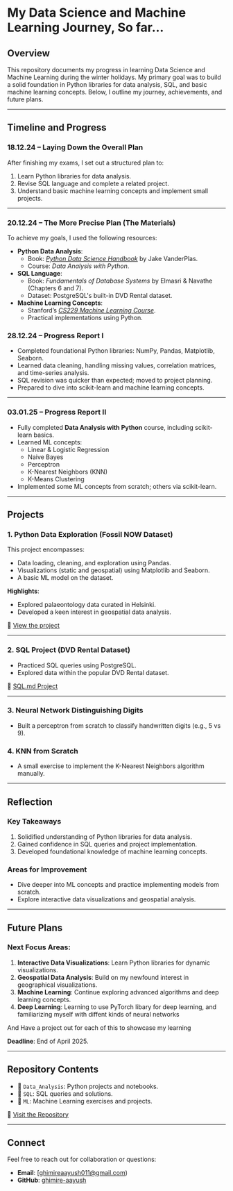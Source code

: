 # My Data Science and Machine Learning Journey, So far...

## Overview
This repository documents my progress in learning Data Science and Machine Learning during the winter holidays. My primary goal was to build a solid foundation in Python libraries for data analysis, SQL, and basic machine learning concepts. Below, I outline my journey, achievements, and future plans.

---

## Timeline and Progress

### **18.12.24 – Laying Down the Overall Plan**
After finishing my exams, I set out a structured plan to:
1. Learn Python libraries for data analysis.
2. Revise SQL language and complete a related project.
3. Understand basic machine learning concepts and implement small projects.

---

### **20.12.24 – The More Precise Plan (The Materials)**

To achieve my goals, I used the following resources:
- **Python Data Analysis**: 
  - Book: *[Python Data Science Handbook](https://jakevdp.github.io/PythonDataScienceHandbook/)* by Jake VanderPlas.
  - Course: *Data Analysis with Python*.
- **SQL Language**: 
  - Book: *Fundamentals of Database Systems* by Elmasri & Navathe (Chapters 6 and 7).
  - Dataset: PostgreSQL's built-in DVD Rental dataset.
- **Machine Learning Concepts**: 
  - Stanford’s *[CS229 Machine Learning Course](https://cs229.stanford.edu/)*.
  - Practical implementations using Python.

### **28.12.24 – Progress Report I**
- Completed foundational Python libraries: NumPy, Pandas, Matplotlib, Seaborn.
- Learned data cleaning, handling missing values, correlation matrices, and time-series analysis.
- SQL revision was quicker than expected; moved to project planning.
- Prepared to dive into scikit-learn and machine learning concepts.

---

### **03.01.25 – Progress Report II**
- Fully completed **Data Analysis with Python** course, including scikit-learn basics.
- Learned ML concepts:
  - Linear & Logistic Regression
  - Naive Bayes
  - Perceptron
  - K-Nearest Neighbors (KNN)
  - K-Means Clustering
- Implemented some ML concepts from scratch; others via scikit-learn.

---

## Projects

### **1. Python Data Exploration (Fossil NOW Dataset)**
This project encompasses:
- Data loading, cleaning, and exploration using Pandas.
- Visualizations (static and geospatial) using Matplotlib and Seaborn.
- A basic ML model on the dataset.

**Highlights**:
- Explored palaeontology data curated in Helsinki.
- Developed a keen interest in geospatial data analysis.

🔗 [View the project](https://github.com/ghimire-aayush/The-Start)

---

### **2. SQL Project (DVD Rental Dataset)**
- Practiced SQL queries using PostgreSQL.
- Explored data within the popular DVD Rental dataset.

🔗 [SQL.md Project](https://github.com/ghimire-aayush/The-Start)

---

### **3. Neural Network Distinguishing Digits**
- Built a perceptron from scratch to classify handwritten digits (e.g., 5 vs 9).

### **4. KNN from Scratch**
- A small exercise to implement the K-Nearest Neighbors algorithm manually.

---

## Reflection

### **Key Takeaways**
1. Solidified understanding of Python libraries for data analysis.
2. Gained confidence in SQL queries and project implementation.
3. Developed foundational knowledge of machine learning concepts.

### **Areas for Improvement**
- Dive deeper into ML concepts and practice implementing models from scratch.
- Explore interactive data visualizations and geospatial analysis.

---

## Future Plans

### **Next Focus Areas**:
1. **Interactive Data Visualizations**: Learn Python libraries for dynamic visualizations.
2. **Geospatial Data Analysis**: Build on my newfound interest in geographical visualizations.
3. **Machine Learning**: Continue exploring advanced algorithms and deep learning concepts.
4. **Deep Learning**: Learning to use PyTorch libary for deep learning, and familiarizing myself with diffent kinds of neural networks

 And Have a project out for each of this to showcase my learning

**Deadline**: End of April 2025.

---

## Repository Contents
- 📂 `Data_Analysis`: Python projects and notebooks.
- 📂 `SQL`: SQL queries and solutions.
- 📂 `ML`: Machine Learning exercises and projects.

🔗 [Visit the Repository](https://github.com/ghimire-aayush/The-Start)

---

## Connect
Feel free to reach out for collaboration or questions:
- **Email**: [ghimireaayush011@gmail.com)
- **GitHub**: [ghimire-aayush](https://github.com/ghimire-aayush)
